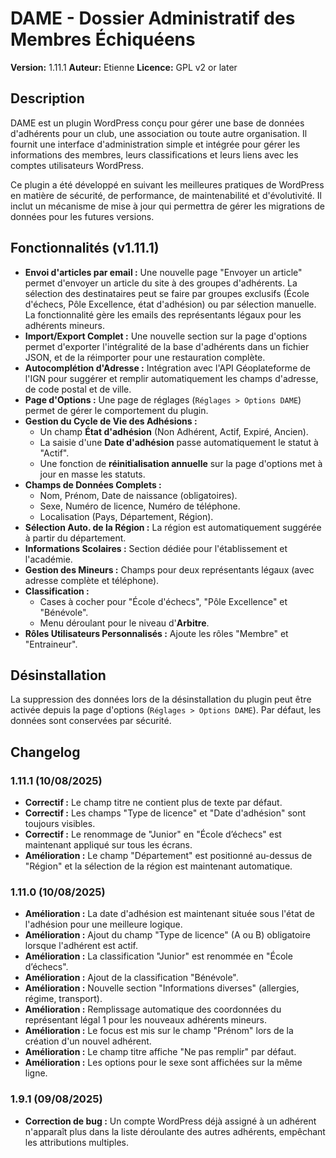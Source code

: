 # DAME - Dossier Administratif des Membres Échiquéens

**Version:** 1.11.1
**Auteur:** Etienne
**Licence:** GPL v2 or later

## Description

DAME est un plugin WordPress conçu pour gérer une base de données d'adhérents pour un club, une association ou toute autre organisation. Il fournit une interface d'administration simple et intégrée pour gérer les informations des membres, leurs classifications et leurs liens avec les comptes utilisateurs WordPress.

Ce plugin a été développé en suivant les meilleures pratiques de WordPress en matière de sécurité, de performance, de maintenabilité et d'évolutivité. Il inclut un mécanisme de mise à jour qui permettra de gérer les migrations de données pour les futures versions.

## Fonctionnalités (v1.11.1)

*   **Envoi d'articles par email :** Une nouvelle page "Envoyer un article" permet d'envoyer un article du site à des groupes d'adhérents. La sélection des destinataires peut se faire par groupes exclusifs (École d'échecs, Pôle Excellence, état d'adhésion) ou par sélection manuelle. La fonctionnalité gère les emails des représentants légaux pour les adhérents mineurs.
*   **Import/Export Complet :** Une nouvelle section sur la page d'options permet d'exporter l'intégralité de la base d'adhérents dans un fichier JSON, et de la réimporter pour une restauration complète.
*   **Autocomplétion d'Adresse :** Intégration avec l'API Géoplateforme de l'IGN pour suggérer et remplir automatiquement les champs d'adresse, de code postal et de ville.
*   **Page d'Options :** Une page de réglages (`Réglages > Options DAME`) permet de gérer le comportement du plugin.
*   **Gestion du Cycle de Vie des Adhésions :**
    *   Un champ **État d'adhésion** (Non Adhérent, Actif, Expiré, Ancien).
    *   La saisie d'une **Date d'adhésion** passe automatiquement le statut à "Actif".
    *   Une fonction de **réinitialisation annuelle** sur la page d'options met à jour en masse les statuts.
*   **Champs de Données Complets :**
    *   Nom, Prénom, Date de naissance (obligatoires).
    *   Sexe, Numéro de licence, Numéro de téléphone.
    *   Localisation (Pays, Département, Région).
*   **Sélection Auto. de la Région :** La région est automatiquement suggérée à partir du département.
*   **Informations Scolaires :** Section dédiée pour l'établissement et l'académie.
*   **Gestion des Mineurs :** Champs pour deux représentants légaux (avec adresse complète et téléphone).
*   **Classification :**
    *   Cases à cocher pour "École d'échecs", "Pôle Excellence" et "Bénévole".
    *   Menu déroulant pour le niveau d'**Arbitre**.
*   **Rôles Utilisateurs Personnalisés :** Ajoute les rôles "Membre" et "Entraineur".

## Désinstallation

La suppression des données lors de la désinstallation du plugin peut être activée depuis la page d'options (`Réglages > Options DAME`). Par défaut, les données sont conservées par sécurité.

## Changelog

### 1.11.1 (10/08/2025)

*   **Correctif :** Le champ titre ne contient plus de texte par défaut.
*   **Correctif :** Les champs "Type de licence" et "Date d'adhésion" sont toujours visibles.
*   **Correctif :** Le renommage de "Junior" en "École d’échecs" est maintenant appliqué sur tous les écrans.
*   **Amélioration :** Le champ "Département" est positionné au-dessus de "Région" et la sélection de la région est maintenant automatique.

### 1.11.0 (10/08/2025)

*   **Amélioration :** La date d'adhésion est maintenant située sous l'état de l'adhésion pour une meilleure logique.
*   **Amélioration :** Ajout du champ "Type de licence" (A ou B) obligatoire lorsque l'adhérent est actif.
*   **Amélioration :** La classification "Junior" est renommée en "École d’échecs".
*   **Amélioration :** Ajout de la classification "Bénévole".
*   **Amélioration :** Nouvelle section "Informations diverses" (allergies, régime, transport).
*   **Amélioration :** Remplissage automatique des coordonnées du représentant légal 1 pour les nouveaux adhérents mineurs.
*   **Amélioration :** Le focus est mis sur le champ "Prénom" lors de la création d'un nouvel adhérent.
*   **Amélioration :** Le champ titre affiche "Ne pas remplir" par défaut.
*   **Amélioration :** Les options pour le sexe sont affichées sur la même ligne.

### 1.9.1 (09/08/2025)

*   **Correction de bug :** Un compte WordPress déjà assigné à un adhérent n'apparaît plus dans la liste déroulante des autres adhérents, empêchant les attributions multiples.
